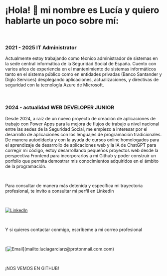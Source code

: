 # ¡Hola! 👋 mi nombre es Lucía y quiero hablarte un poco sobre mí:

</br>

### 2021 - 2025 IT Administrator 

Actualmente estoy trabajando como técnico administrador de sistemas en la sede central informática de la Seguridad Social de España. Cuento con varios años de experiencia en el mantenimiento de sistemas informáticos tanto en el sistema público como en entidades privadas (Banco Santander y Diglo Services) desplegando aplicaciones, actualizaciones, y directivas de seguridad con la tecnología Azure de Microsoft.

</br>

### 2024 - actualidad WEB DEVELOPER JUNIOR

Desde 2024, a raíz de un nuevo proyecto de creación de aplicaciones de trabajo con Power Apps para la mejora de flujos de trabajo a nivel nacional entre las sedes de la Seguridad Social, me empiezo a interesar por el desarrollo de aplicaciones con los lenguajes de programación tradicionales. De manera autodidacta y con la ayuda de cursos online homologados para el aprendizaje de desarrollo de aplicaciones web y la IA de ChatGPT para corregir mi código, estoy desarrollando pequeños proyectos web desde la perspectiva Frontend para incorporarlos a mi Github y poder construir un porfolio que permita demostrar mis conocimientos adquiridos en el ámbito de la programación.

</br>

Para consultar de manera más detenida y específica mi trayectoria profesional, te invito a consultar mi perfil en LinkedIn

</br>

[![LinkedIn](https://img.shields.io/badge/LinkedIn-luciagarciarz-0077B5?style=for-the-badge&logo=linkedin&logoColor=white&labelColor=101010)](https://www.linkedin.com/in/luciagarciarz)

</br>

Y si quieres contactar conmigo, escríbeme a mi correo profesional

</br>

[![Email](https://img.shields.io/badge/luciagarciarz@protonmail.com-email_personal_(respuesta_lenta)-D14836?style=for-the-badge&logo=gmail&logoColor=white&labelColor=101010)](mailto:luciagarciarz@protonmail.com.com)

</br>

¡NOS VEMOS EN GITHUB!

